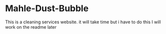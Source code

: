 # Mahle-Dust-Bubble

 This is a cleaning services website.
it will take time but i have to do this I will work on the readme later